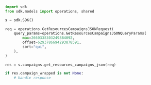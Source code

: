 <!-- Start SDK Example Usage -->
```python
import sdk
from sdk.models import operations, shared

s = sdk.SDK()
    
req = operations.GetResourcesCampaignsJSONRequest(
    query_params=operations.GetResourcesCampaignsJSONQueryParams(
        max=2660338303249884092,
        offset=6293786694293878591,
        sort="qui",
    ),
)
    
res = s.campaigns.get_resources_campaigns_json(req)

if res.campaign_wrapped is not None:
    # handle response
```
<!-- End SDK Example Usage -->